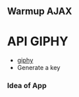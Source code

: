 ## Warmup AJAX

# API GIPHY
  - [giphy](https://developers.giphy.com/)
  - Generate a key 

### Idea of App


